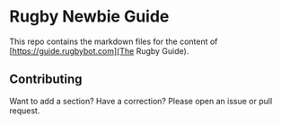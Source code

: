 # Rugby Newbie Guide

This repo contains the markdown files for the content of [https://guide.rugbybot.com](The Rugby Guide).

## Contributing

Want to add a section? Have a correction? Please open an issue or pull request.